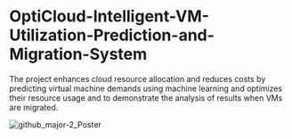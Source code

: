 # OptiCloud-Intelligent-VM-Utilization-Prediction-and-Migration-System
The project enhances cloud resource allocation and reduces costs by predicting virtual machine demands using machine learning and optimizes their resource usage and to demonstrate the analysis of results when VMs are migrated.

![github_major-2_Poster](https://github.com/KunwarUbaid/OptiCloud-Intelligent-VM-Utilization-Prediction-and-Migration-System/assets/95733232/912ca580-bf0e-4f6a-a03a-9772833f00ea)

